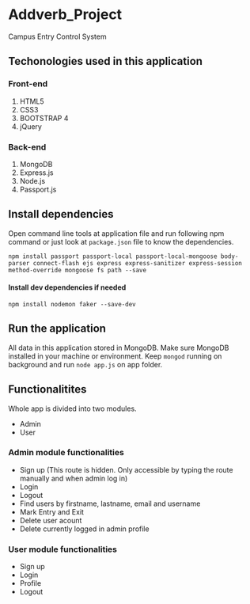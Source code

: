 # Addverb_Project
Campus Entry Control System

## Techonologies used in this application

### Front-end

1. HTML5
2. CSS3
3. BOOTSTRAP 4
4. jQuery

### Back-end

1. MongoDB
2. Express.js
3. Node.js
4. Passport.js

## Install dependencies
Open command line tools at application file and run following npm command or just look at `package.json` file to know the dependencies.

`npm install passport passport-local passport-local-mongoose body-parser connect-flash ejs express express-sanitizer express-session method-override mongoose fs path --save`

#### Install dev dependencies if needed
`npm install nodemon faker --save-dev`

## Run the application
All data in this application stored in MongoDB. Make sure MongoDB installed in your machine or environment. Keep `mongod` running on background and run `node app.js` on app folder.

## Functionalitites

Whole app is divided into two modules.

* Admin
* User

### Admin module functionalities
* Sign up (This route is hidden. Only accessible by typing the route manually and when admin log in)
* Login
* Logout
* Find users by firstname, lastname, email and username
* Mark Entry and Exit
* Delete user acount
* Delete currently logged in admin profile

### User module functionalities
* Sign up
* Login
* Profile
* Logout
